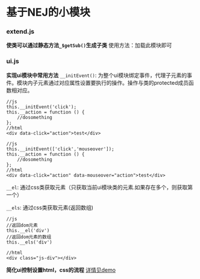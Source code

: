 # 基于NEJ的小模块
### extend.js
**使类可以通过静态方法`_$getSub()`生成子类**
使用方法：加载此模块即可

### ui.js
**实现ui模块中常用方法**
`__initEvent()`: 为整个ui模块绑定事件，代理子元素的事件。模块内子元素通过对应属性设置要执行的操作。操作与类的protected成员函数相对应。

    //js
    this.__initEvent('click');
    this.__action = function () {
        //dosomething
    };
    //html
    <div data-click="action">test</div>
    
    //js
    this.__initEvent(['click','mouseover']);
    this.__action = function () {
        //dosomething
    };
    //html
    <div data-click="action" data-mouseover="action">test</div>
    
`__el`: 通过css类获取元素（只获取当前ui模块类的元素.如果存在多个，则获取第一个）

`__els`: 通过css类获取元素(返回数组)


    //js
    //返回dom元素
    this.__el('div')
    //返回dom元素的数组
    this.__els('div')
    
    //html
    <div class="js-div"></div>

**简化ui控制设置html，css的流程**
[详情见demo](https://github.com/wuww5511/comic_common/blob/master/test/ui/demo.js)
